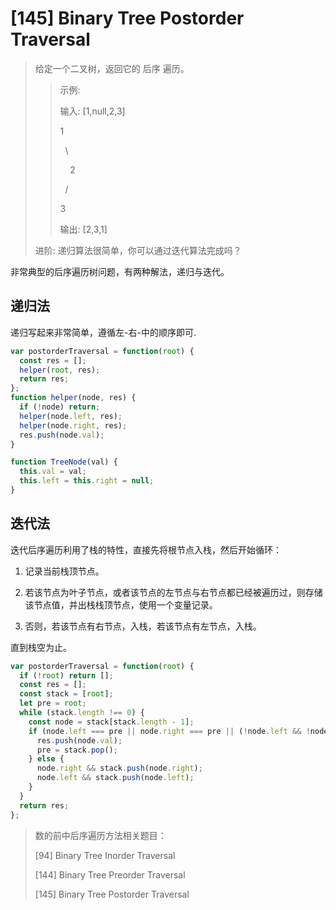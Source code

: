 # [145] Binary Tree Postorder Traversal

> 给定一个二叉树，返回它的 后序 遍历。
>
>> 示例:
>>
>> 输入: [1,null,2,3]  
>>
>> 1
>>
>> &nbsp;&nbsp;\\
>>
>> &nbsp;&nbsp;&nbsp;&nbsp;2
>>
>> &nbsp;&nbsp;/
>>
>> 3
>>
>> 输出: [2,3,1]
>
> 进阶: 递归算法很简单，你可以通过迭代算法完成吗？

非常典型的后序遍历树问题，有两种解法，递归与迭代。

## 递归法

递归写起来非常简单，遵循左-右-中的顺序即可.

```js
var postorderTraversal = function(root) {
  const res = [];
  helper(root, res);
  return res;
};
function helper(node, res) {
  if (!node) return;
  helper(node.left, res);
  helper(node.right, res);
  res.push(node.val);
}

function TreeNode(val) {
  this.val = val;
  this.left = this.right = null;
}
```

## 迭代法

迭代后序遍历利用了栈的特性，直接先将根节点入栈，然后开始循环：

1. 记录当前栈顶节点。

2. 若该节点为叶子节点，或者该节点的左节点与右节点都已经被遍历过，则存储该节点值，并出栈栈顶节点，使用一个变量记录。

3. 否则，若该节点有右节点，入栈，若该节点有左节点，入栈。

直到栈空为止。

```js
var postorderTraversal = function(root) {
  if (!root) return [];
  const res = [];
  const stack = [root];
  let pre = root;
  while (stack.length !== 0) {
    const node = stack[stack.length - 1];
    if (node.left === pre || node.right === pre || (!node.left && !node.right)) {
      res.push(node.val);
      pre = stack.pop();
    } else {
      node.right && stack.push(node.right);
      node.left && stack.push(node.left);
    }
  }
  return res;
};
```

> 数的前中后序遍历方法相关题目：
>
> [94] Binary Tree Inorder Traversal
>
> [144] Binary Tree Preorder Traversal
>
> [145] Binary Tree Postorder Traversal
